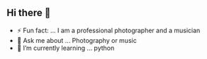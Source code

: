 ## Hi there 👋
- ⚡ Fun fact: ... I am a professional photographer and a musician
- 💬 Ask me about ... Photography or music
- 🌱 I’m currently learning ... python
<!--
**Bluehowl44/bluehowl44** is a ✨ _special_ ✨ repository because its `README.md` (this file) appears on your GitHub profile.

Here are some ideas to get you started:

- 🔭 I’m currently working on ...
- 🌱 I’m currently learning ... python
- 👯 I’m looking to collaborate on ...
- 🤔 I’m looking for help with ...
- 💬 Ask me about ... Photography or music
- 📫 How to reach me: ...
- 😄 Pronouns: ...
- ⚡ Fun fact: ... I am a professional photographer
